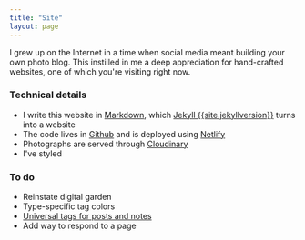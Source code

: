 ```yaml
---
title: "Site"
layout: page
---
```

I grew up on the Internet in a time when social media meant building your own photo blog. This instilled in me a deep appreciation for hand-crafted websites, one of which you're visiting right now.

### Technical details
- I write this website in [Markdown](https://www.markdownguide.org/getting-started/), which [Jekyll {{site.jekyllversion}}](https://jekyllrb.com/) turns into a website
- The code lives in [Github](https://github.com/zinzy) and is deployed using [Netlify](https://www.netlify.com/)
- Photographs are served through [Cloudinary](https://cloudinary.com/)
- I've styled 

### To do
- Reinstate digital garden
- Type-specific tag colors
- [Universal tags for posts and notes](https://github.com/jekyll/jekyll-archives/pull/88)
- Add way to respond to a page